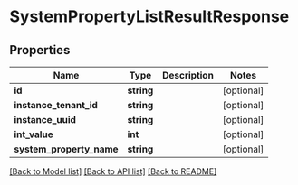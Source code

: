 # SystemPropertyListResultResponse

## Properties
Name | Type | Description | Notes
------------ | ------------- | ------------- | -------------
**id** | **string** |  | [optional] 
**instance_tenant_id** | **string** |  | [optional] 
**instance_uuid** | **string** |  | [optional] 
**int_value** | **int** |  | [optional] 
**system_property_name** | **string** |  | [optional] 

[[Back to Model list]](../README.md#documentation-for-models) [[Back to API list]](../README.md#documentation-for-api-endpoints) [[Back to README]](../README.md)



